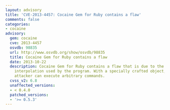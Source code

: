 ```yaml
---
layout: advisory
title: 'CVE-2013-4457: Cocaine Gem for Ruby contains a flaw'
comments: false
categories:
- cocaine
advisory:
  gem: cocaine
  cve: 2013-4457
  osvdb: 98835
  url: http://www.osvdb.org/show/osvdb/98835
  title: Cocaine Gem for Ruby contains a flaw
  date: 2013-10-22
  description: Cocaine Gem for Ruby contains a flaw that is due to the method of variable
    interpolation used by the program. With a specially crafted object, a context-dependent
    attacker can execute arbitrary commands.
  cvss_v2: 6.8
  unaffected_versions:
  - < 0.4.0
  patched_versions:
  - '>= 0.5.3'
---
```

